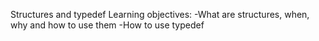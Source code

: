 Structures and typedef
Learning objectives:
-What are structures, when, why and how to use them
-How to use typedef
